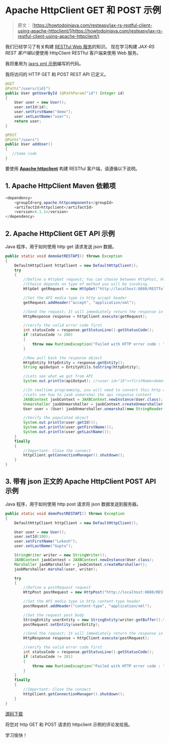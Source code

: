 # Apache HttpClient GET 和 POST 示例

> 原文： [https://howtodoinjava.com/resteasy/jax-rs-restful-client-using-apache-httpclient/](https://howtodoinjava.com/resteasy/jax-rs-restful-client-using-apache-httpclient/)

我们已经学习了有关构建 [RESTful Web 服务](//howtodoinjava.com/restful-web-service/ "restful-web-service")的知识。 现在学习构建 *JAX-RS REST 客户端*以便使用 HttpClient RESTful 客户端来使用 Web 服务。

我将重用为 [jaxrs xml 示例](//howtodoinjava.com/resteasy/resteasy-jaxb-xml-example/ "RESTEasy + JAXB xml example")编写的代码。

我将访问的 HTTP GET 和 POST REST API 已定义。

```java
@GET
@Path("/users/{id}")
public User getUserById (@PathParam("id") Integer id) 
{
	User user = new User();
	user.setId(id);
	user.setFirstName("demo");
	user.setLastName("user");
	return user;
}

@POST
@Path("/users")
public User addUser() 
{
   //Some code
}

```

要使用 [**Apache httpclient**](https://hc.apache.org/httpclient-3.x/ "apache http client") 构建 RESTful 客户端，请遵循以下说明。

## 1\. Apache HttpClient Maven 依赖项

```java
<dependency>
	<groupId>org.apache.httpcomponents</groupId>
	<artifactId>httpclient</artifactId>
	<version>4.1.1</version>
</dependency>

```

## 2\. Apache HttpClient GET API 示例

Java 程序，用于如何使用 http get 请求发送 json 数据。

```java
public static void demoGetRESTAPI() throws Exception 
{
	DefaultHttpClient httpClient = new DefaultHttpClient();
	try
	{
		//Define a HttpGet request; You can choose between HttpPost, HttpDelete or HttpPut also.
		//Choice depends on type of method you will be invoking.
		HttpGet getRequest = new HttpGet("http://localhost:8080/RESTfulDemoApplication/user-management/users/10");

		//Set the API media type in http accept header
		getRequest.addHeader("accept", "application/xml");

		//Send the request; It will immediately return the response in HttpResponse object
		HttpResponse response = httpClient.execute(getRequest);

		//verify the valid error code first
		int statusCode = response.getStatusLine().getStatusCode();
		if (statusCode != 200) 
		{
			throw new RuntimeException("Failed with HTTP error code : " + statusCode);
		}

		//Now pull back the response object
		HttpEntity httpEntity = response.getEntity();
		String apiOutput = EntityUtils.toString(httpEntity);

		//Lets see what we got from API
		System.out.println(apiOutput); //<user id="10"><firstName>demo</firstName><lastName>user</lastName></user>

		//In realtime programming, you will need to convert this http response to some java object to re-use it.
		//Lets see how to jaxb unmarshal the api response content
		JAXBContext jaxbContext = JAXBContext.newInstance(User.class);
		Unmarshaller jaxbUnmarshaller = jaxbContext.createUnmarshaller();
		User user = (User) jaxbUnmarshaller.unmarshal(new StringReader(apiOutput));

		//Verify the populated object
		System.out.println(user.getId());
		System.out.println(user.getFirstName());
		System.out.println(user.getLastName());
	}
	finally
	{
		//Important: Close the connect
		httpClient.getConnectionManager().shutdown();
	}
}

```

## 3\. 带有 json 正文的 Apache HttpClient POST API 示例

Java 程序，用于如何使用 http post 请求将 json 数据发送到服务器。

```java
public static void demoPostRESTAPI() throws Exception 
{
	DefaultHttpClient httpClient = new DefaultHttpClient();

	User user = new User();
	user.setId(100);
	user.setFirstName("Lokesh");
	user.setLastName("Gupta");

	StringWriter writer = new StringWriter();
	JAXBContext jaxbContext = JAXBContext.newInstance(User.class);
	Marshaller jaxbMarshaller = jaxbContext.createMarshaller();
	jaxbMarshaller.marshal(user, writer);

	try
	{
		//Define a postRequest request
		HttpPost postRequest = new HttpPost("http://localhost:8080/RESTfulDemoApplication/user-management/users");

		//Set the API media type in http content-type header
		postRequest.addHeader("content-type", "application/xml");

		//Set the request post body
		StringEntity userEntity = new StringEntity(writer.getBuffer().toString());
		postRequest.setEntity(userEntity);

		//Send the request; It will immediately return the response in HttpResponse object if any
		HttpResponse response = httpClient.execute(postRequest);

		//verify the valid error code first
		int statusCode = response.getStatusLine().getStatusCode();
		if (statusCode != 201) 
		{
			throw new RuntimeException("Failed with HTTP error code : " + statusCode);
		}
	}
	finally
	{
		//Important: Close the connect
		httpClient.getConnectionManager().shutdown();
	}
}

```

[源码下载](https://docs.google.com/file/d/0B7yo2HclmjI4SF9nbVlmYUVERUk/edit?usp=sharing)

将您对 http GET
 和 POST 请求的 httpclient 示例的评论发给我。

学习愉快！